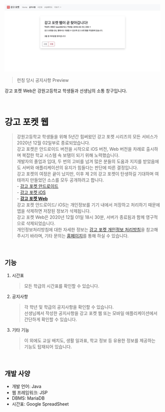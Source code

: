 
<img src="preview.jpg" width="720px"/>

> 런칭 당시 공지사항 Preview

강고 포켓 Web은 강원고등학교 학생들과 선생님의 소통 창구입니다. 

<br>

# 강고 포켓 웹

> 강원고등학교 학생들을 위해 5년간 힘써왔던 강고 포켓 시리즈의 모든 서비스가 2020년 12월 02일부로 종료되었습니다.
> <br>강고 포켓은 안드로이드 버전을 시작으로 iOS 버전, Web 버전을 차례로 출시하며 복잡한 학교 시스템 속 보탬이 되기 위해 노력했습니다.
> <br>개발자의 졸업과 입대, 두 번의 고비를 넘겨 많은 분들의 도움과 지지를 받았음에도 서버와 애플리케이션의 유지가 힘들다는 판단에 따른 결정입니다.
> <br>강고 포켓의 여정은 끝이 났지만, 이후 제 2의 강고 포켓이 탄생하길 기대하며 여태까지 만들었던 소스를 모두 공개하려고 합니다.
> <br>- [강고 포켓 안드로이드](https://github.com/soc06212/kanggo-pocket-android)
> <br>- [강고 포켓 iOS](https://github.com/soc06212/kanggo-pocket-ios)
> <br>- **[강고 포켓 Web](https://github.com/soc06212/kanggo-pocket-web)**
> <br>강고 포켓 안드로이드/ iOS는 개인정보를 기기 내에서 저장하고 처리하기 때문에 앱을 삭제하면 저장된 정보가 삭제됩니다.
> <br>강고 포켓 Web은 2020년 12월 01일 18시 30분, 서버가 종료됨과 함께 영구적으로 삭제되었습니다.
> <br>개인정보처리방침에 대한 자세한 정보는 [강고 포켓 개인정보 처리방침](https://ridsoft.xyz/privacy/basic_policy.html)을 참고해 주시기 바라며, 기타 문의는 [홈페이지](https://ridsoft.xyz)를 통해 하실 수 있습니다.


<br>

## 기능

1. 시간표
    > 모든 학급의 시간표를 확인할 수 있습니다.

2. 공지사항
    > 각 학년 및 학급의 공지사항을 확인할 수 있습니다.
    > <br>선생님께서 작성한 공지사항을 강고 포켓 웹 또는 모바일 애플리케이션에서 간단하게 확인할 수 있습니다.

3. 기타 기능
    > 이 외에도 교실 배치도, 생활 일과표, 학교 정보 등 유용한 정보를 제공하는 기능도 탑재되어 있습니다.

<br>

## 개발 사양
* 개발 언어: Java
* 웹 프레임워크: JSP
* DBMS: MariaDB
* 시간표: Google SpreadSheet